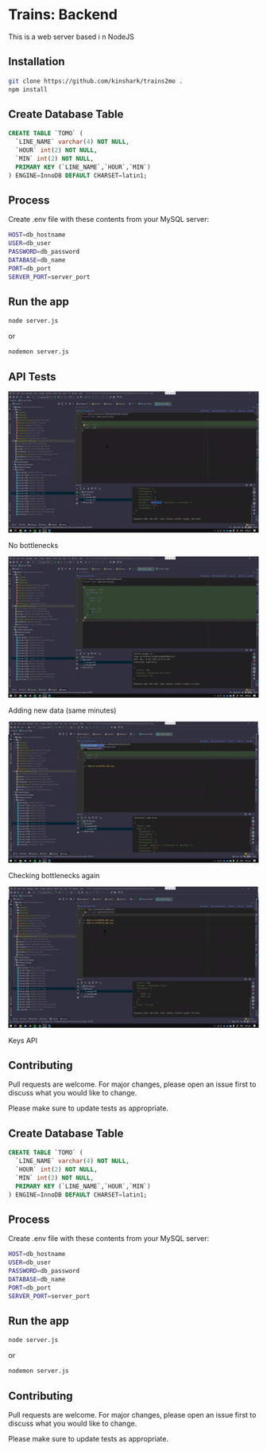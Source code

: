# Trains: Backend

This is a web server based i  n NodeJS

## Installation

```bash
git clone https://github.com/kinshark/trains2mo .
npm install
```

## Create Database Table

```sql
CREATE TABLE `TOMO` (
  `LINE_NAME` varchar(4) NOT NULL,
  `HOUR` int(2) NOT NULL,
  `MIN` int(2) NOT NULL,
  PRIMARY KEY (`LINE_NAME`,`HOUR`,`MIN`)
) ENGINE=InnoDB DEFAULT CHARSET=latin1;

```
## Process
Create .env file with these contents from your MySQL server:
```bash
HOST=db_hostname
USER=db_user
PASSWORD=db_password
DATABASE=db_name
PORT=db_port
SERVER_PORT=server_port
```

## Run the app
```bash 
node server.js
```
or
```bash 
nodemon server.js
```

## API Tests
![First Gif](./readme/A.gif)

No bottlenecks

![Second Gif](./readme/B.gif)

Adding new data (same minutes)

![Third Gif](./readme/C.gif)

Checking bottlenecks again

![Fourth Gif](./readme/D.gif)

Keys API


## Contributing
Pull requests are welcome. For major changes, please open an issue first to discuss what you would like to change.

Please make sure to update tests as appropriate.

## Create Database Table

```sql
CREATE TABLE `TOMO` (
  `LINE_NAME` varchar(4) NOT NULL,
  `HOUR` int(2) NOT NULL,
  `MIN` int(2) NOT NULL,
  PRIMARY KEY (`LINE_NAME`,`HOUR`,`MIN`)
) ENGINE=InnoDB DEFAULT CHARSET=latin1;

```
## Process
Create .env file with these contents from your MySQL server:
```bash
HOST=db_hostname
USER=db_user
PASSWORD=db_password
DATABASE=db_name
PORT=db_port
SERVER_PORT=server_port
```

## Run the app
```bash 
node server.js
```
or
```bash 
nodemon server.js
```



## Contributing
Pull requests are welcome. For major changes, please open an issue first to discuss what you would like to change.

Please make sure to update tests as appropriate.
